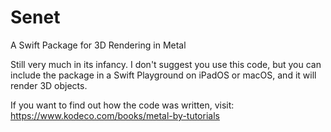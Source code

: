 # Senet

A Swift Package for 3D Rendering in Metal

Still very much in its infancy. I don't suggest you use this code, but you can include the package in a Swift Playground on iPadOS or macOS, and it will render 3D objects.

If you want to find out how the code was written, visit: https://www.kodeco.com/books/metal-by-tutorials

